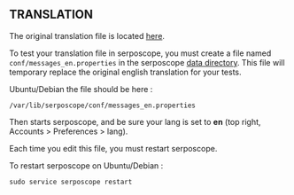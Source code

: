 ## TRANSLATION

The original translation file is located [here](/web/src/main/java/conf/messages.properties). 

To test your translation file in serposcope, you must create a file named `conf/messages_en.properties` in the serposcope [data directory](https://serposcope.serphacker.com/doc/install.html#datadir). This file will temporary replace the original english translation for your tests.

Ubuntu/Debian the file should be here : 

`/var/lib/serposcope/conf/messages_en.properties`

Then starts serposcope, and be sure your lang is set to **en** (top right, Accounts > Preferences > lang).

Each time you edit this file, you must restart serposcope. 

To restart serposcope on Ubuntu/Debian : 

`sudo service serposcope restart`
